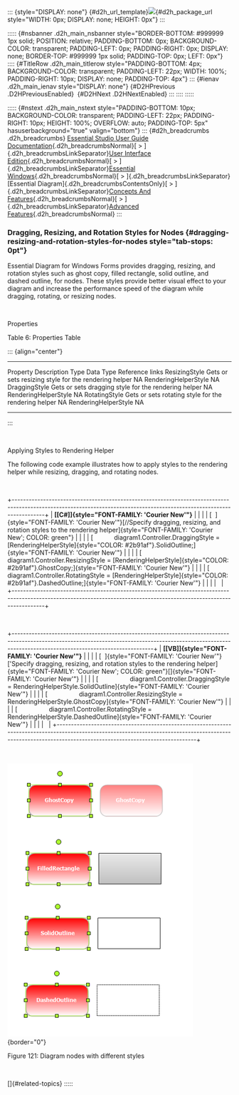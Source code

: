 ::: {style="DISPLAY: none"}
[](ms-xhelp:///?Id=d2h_url_template){#d2h_url_template}![](!package_url!){#d2h_package_url style="WIDTH: 0px; DISPLAY: none; HEIGHT: 0px"}
:::

::::: {#nsbanner .d2h_main_nsbanner style="BORDER-BOTTOM: #999999 1px solid; POSITION: relative; PADDING-BOTTOM: 0px; BACKGROUND-COLOR: transparent; PADDING-LEFT: 0px; PADDING-RIGHT: 0px; DISPLAY: none; BORDER-TOP: #999999 1px solid; PADDING-TOP: 0px; LEFT: 0px"}
:::: {#TitleRow .d2h_main_titlerow style="PADDING-BOTTOM: 4px; BACKGROUND-COLOR: transparent; PADDING-LEFT: 22px; WIDTH: 100%; PADDING-RIGHT: 10px; DISPLAY: none; PADDING-TOP: 4px"}
::: {#ienav .d2h_main_ienav style="DISPLAY: none"}
[](ms-xhelp:///?Id=cbed3f45-4e8e-4c8c-a596-b747f4f5729a){#D2HPrevious .D2HPreviousEnabled}  [](ms-xhelp:///?Id=bb4a5b35-2631-4a2a-9fa8-2159cc7204f4){#D2HNext .D2HNextEnabled}
:::
::::
:::::

::::: {#nstext .d2h_main_nstext style="PADDING-BOTTOM: 10px; BACKGROUND-COLOR: transparent; PADDING-LEFT: 22px; PADDING-RIGHT: 10px; HEIGHT: 100%; OVERFLOW: auto; PADDING-TOP: 5px" hasuserbackground="true" valign="bottom"}
::: {#d2h_breadcrumbs .d2h_breadcrumbs}
[Essential Studio User Guide Documentation](ms-xhelp:///?Id=12457748-09e3-4d74-a240-8e049cedf030){.d2h_breadcrumbsNormal}[ \> ]{.d2h_breadcrumbsLinkSeparator}[User Interface Edition](ms-xhelp:///?Id=c29296b7-531c-413b-a0ec-488ca1f7f669){.d2h_breadcrumbsNormal}[ \> ]{.d2h_breadcrumbsLinkSeparator}[Essential Windows](ms-xhelp:///?Id=e60759d8-47a4-4570-9d7a-16a68d63f2ea){.d2h_breadcrumbsNormal}[ \> ]{.d2h_breadcrumbsLinkSeparator}[Essential Diagram]{.d2h_breadcrumbsContentsOnly}[ \> ]{.d2h_breadcrumbsLinkSeparator}[Concepts And Features](ms-xhelp:///?Id=008cec4b-5177-4859-8616-c062751d8fb6){.d2h_breadcrumbsNormal}[ \> ]{.d2h_breadcrumbsLinkSeparator}[Advanced Features](ms-xhelp:///?Id=f661be94-4825-49a2-ac75-df5e8495098e){.d2h_breadcrumbsNormal}
:::

### Dragging, Resizing, and Rotation Styles for Nodes {#dragging-resizing-and-rotation-styles-for-nodes style="tab-stops: 0pt"}

Essential Diagram for Windows Forms provides dragging, resizing, and rotation styles such as ghost copy, filled rectangle, solid outline, and dashed outline, for nodes. These styles provide better visual effect to your diagram and increase the performance speed of the diagram while dragging, rotating, or resizing nodes.

 

Properties

Table 6: Properties Table

::: {align="center"}
  --------------- ------------------------------------------------------ ------ ---------------------- -----------------
  Property        Description                                            Type   Data Type              Reference links
  ResizingStyle   Gets or sets resizing style for the rendering helper   NA     RenderingHelperStyle   NA
  DraggingStyle   Gets or sets dragging style for the rendering helper   NA     RenderingHelperStyle   NA
  RotatingStyle   Gets or sets rotating style for the rendering helper   NA     RenderingHelperStyle   NA
  --------------- ------------------------------------------------------ ------ ---------------------- -----------------
:::

 

Applying Styles to Rendering Helper

The following code example illustrates how to apply styles to the rendering helper while resizing, dragging, and rotating nodes.

 

+-----------------------------------------------------------------------------------------------------------------------------------------------------------------------+
| **[\[C#\]]{style="FONT-FAMILY: 'Courier New'"}**                                                                                                                      |
|                                                                                                                                                                       |
| [  ]{style="FONT-FAMILY: 'Courier New'"}[//Specify dragging, resizing, and rotation styles to the rendering helper]{style="FONT-FAMILY: 'Courier New'; COLOR: green"} |
|                                                                                                                                                                       |
| [            diagram1.Controller.DraggingStyle = [RenderingHelperStyle]{style="COLOR: #2b91af"}.SolidOutline;]{style="FONT-FAMILY: 'Courier New'"}                    |
|                                                                                                                                                                       |
| [            diagram1.Controller.ResizingStyle = [RenderingHelperStyle]{style="COLOR: #2b91af"}.GhostCopy;]{style="FONT-FAMILY: 'Courier New'"}                       |
|                                                                                                                                                                       |
| [            diagram1.Controller.RotatingStyle = [RenderingHelperStyle]{style="COLOR: #2b91af"}.DashedOutline;]{style="FONT-FAMILY: 'Courier New'"}                   |
|                                                                                                                                                                       |
|                                                                                                                                                                       |
+-----------------------------------------------------------------------------------------------------------------------------------------------------------------------+

 

+-------------------------------------------------------------------------------------------------------------------------------------------------------------------------------------------------------------+
| **[\[VB\]]{style="FONT-FAMILY: 'Courier New'"}**                                                                                                                                                            |
|                                                                                                                                                                                                             |
| [  ]{style="FONT-FAMILY: 'Courier New'"}[\'Specify dragging, resizing, and rotation styles to the rendering helper]{style="FONT-FAMILY: 'Courier New'; COLOR: green"}[]{style="FONT-FAMILY: 'Courier New'"} |
|                                                                                                                                                                                                             |
| [                  diagram1.Controller.DraggingStyle = RenderingHelperStyle.SolidOutline]{style="FONT-FAMILY: 'Courier New'"}                                                                               |
|                                                                                                                                                                                                             |
| [                  diagram1.Controller.ResizingStyle = RenderingHelperStyle.GhostCopy]{style="FONT-FAMILY: 'Courier New'"}                                                                                  |
|                                                                                                                                                                                                             |
| [                  diagram1.Controller.RotatingStyle = RenderingHelperStyle.DashedOutline]{style="FONT-FAMILY: 'Courier New'"}                                                                              |
|                                                                                                                                                                                                             |
|                                                                                                                                                                                                             |
+-------------------------------------------------------------------------------------------------------------------------------------------------------------------------------------------------------------+

 

![](ImagesExt/image87_122.png){border="0"}

Figure 121: Diagram nodes with different styles

 

[]{#related-topics}
:::::
